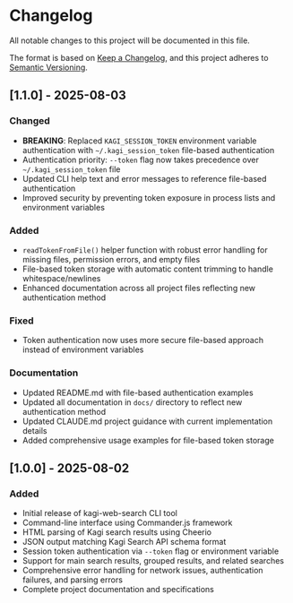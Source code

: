 # Changelog

All notable changes to this project will be documented in this file.

The format is based on [Keep a Changelog](https://keepachangelog.com/en/1.0.0/),
and this project adheres to [Semantic Versioning](https://semver.org/spec/v2.0.0.html).

## [1.1.0] - 2025-08-03

### Changed
- **BREAKING**: Replaced `KAGI_SESSION_TOKEN` environment variable authentication with `~/.kagi_session_token` file-based authentication
- Authentication priority: `--token` flag now takes precedence over `~/.kagi_session_token` file
- Updated CLI help text and error messages to reference file-based authentication
- Improved security by preventing token exposure in process lists and environment variables

### Added
- `readTokenFromFile()` helper function with robust error handling for missing files, permission errors, and empty files
- File-based token storage with automatic content trimming to handle whitespace/newlines
- Enhanced documentation across all project files reflecting new authentication method

### Fixed
- Token authentication now uses more secure file-based approach instead of environment variables

### Documentation
- Updated README.md with file-based authentication examples
- Updated all documentation in `docs/` directory to reflect new authentication method
- Updated CLAUDE.md project guidance with current implementation details
- Added comprehensive usage examples for file-based token storage

## [1.0.0] - 2025-08-02

### Added
- Initial release of kagi-web-search CLI tool
- Command-line interface using Commander.js framework
- HTML parsing of Kagi search results using Cheerio
- JSON output matching Kagi Search API schema format
- Session token authentication via `--token` flag or environment variable
- Support for main search results, grouped results, and related searches
- Comprehensive error handling for network issues, authentication failures, and parsing errors
- Complete project documentation and specifications
